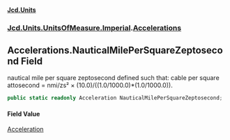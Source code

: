 #### [Jcd.Units](index.md 'index')
### [Jcd.Units.UnitsOfMeasure.Imperial](Jcd.Units.UnitsOfMeasure.Imperial.md 'Jcd.Units.UnitsOfMeasure.Imperial').[Accelerations](Accelerations.md 'Jcd.Units.UnitsOfMeasure.Imperial.Accelerations')

## Accelerations.NauticalMilePerSquareZeptosecond Field

nautical mile per square zeptosecond defined such that: cable per square attosecond = nmi/zs² ×
(10.0)/((1.0/1000.0)*(1.0/1000.0)).

```csharp
public static readonly Acceleration NauticalMilePerSquareZeptosecond;
```

#### Field Value
[Acceleration](Acceleration.md 'Jcd.Units.UnitTypes.Acceleration')
